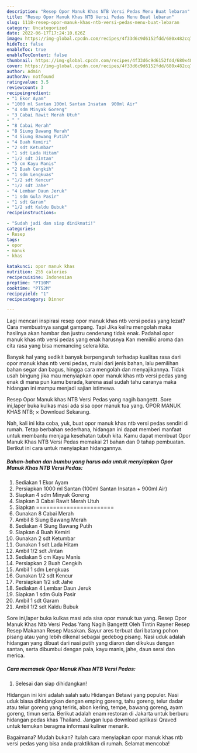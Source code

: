 ```yaml
---
description: "Resep Opor Manuk Khas NTB Versi Pedas Menu Buat lebaran"
title: "Resep Opor Manuk Khas NTB Versi Pedas Menu Buat lebaran"
slug: 1118-resep-opor-manuk-khas-ntb-versi-pedas-menu-buat-lebaran
category: Uncategorized
date: 2022-06-17T17:24:10.626Z
image: https://img-global.cpcdn.com/recipes/4f33d6c9d6152fdd/680x482cq70/opor-manuk-khas-ntb-versi-pedas-foto-resep-utama.jpg
hideToc: false
enableToc: true
enableTocContent: false
thumbnail: https://img-global.cpcdn.com/recipes/4f33d6c9d6152fdd/680x482cq70/opor-manuk-khas-ntb-versi-pedas-foto-resep-utama.jpg
cover: https://img-global.cpcdn.com/recipes/4f33d6c9d6152fdd/680x482cq70/opor-manuk-khas-ntb-versi-pedas-foto-resep-utama.jpg
author: Admin
authorAv: notfound
ratingvalue: 3.5
reviewcount: 3
recipeingredient:
- "1 Ekor Ayam"
- "1000 ml Santan 100ml Santan Insatan  900ml Air"
- "4 sdm Minyak Goreng"
- "3 Cabai Rawit Merah Utuh"
- " "
- "8 Cabai Merah"
- "8 Siung Bawang Merah"
- "4 Siung Bawang Putih"
- "4 Buah Kemiri"
- "2 sdt Ketumbar"
- "1 sdt Lada Hitam"
- "1/2 sdt Jintan"
- "5 cm Kayu Manis"
- "2 Buah Cengkih"
- "1 sdm Lengkuas"
- "1/2 sdt Kencur"
- "1/2 sdt Jahe"
- "4 Lembar Daun Jeruk"
- "1 sdm Gula Pasir"
- "1 sdt Garam"
- "1/2 sdt Kaldu Bubuk"
recipeinstructions:

- "Sudah jadi dan siap dinikmati!"
categories:
- Resep
tags:
- opor
- manuk
- khas

katakunci: opor manuk khas 
nutrition: 255 calories
recipecuisine: Indonesian
preptime: "PT10M"
cooktime: "PT52M"
recipeyield: "1"
recipecategory: Dinner

---
```



Lagi mencari inspirasi resep opor manuk khas ntb versi pedas yang lezat? Cara membuatnya sangat gampang. Tapi Jika keliru mengolah maka hasilnya akan hambar dan justru cenderung tidak enak. Padahal opor manuk khas ntb versi pedas yang enak harusnya Kan memiliki aroma dan cita rasa yang bisa memancing selera kita.


Banyak hal yang sedikit banyak berpengaruh terhadap kualitas rasa dari opor manuk khas ntb versi pedas, mulai dari jenis bahan, lalu pemilihan bahan segar dan bagus, hingga cara mengolah dan menyajikannya. Tidak usah bingung jika mau menyiapkan opor manuk khas ntb versi pedas yang enak di mana pun kamu berada, karena asal sudah tahu caranya maka hidangan ini mampu menjadi sajian istimewa.

Resep Opor Manuk khas NTB Versi Pedas yang nagih bangettt. Sore ini,laper buka kulkas masi ada sisa opor manuk tua yang. OPOR MANUK KHAS NTB; × Download Sekarang.


Nah, kali ini kita coba, yuk, buat opor manuk khas ntb versi pedas sendiri di rumah. Tetap berbahan sederhana, hidangan ini dapat memberi manfaat untuk membantu menjaga kesehatan tubuh kita. Kamu dapat membuat Opor Manuk Khas NTB Versi Pedas memakai 21 bahan dan 0 tahap pembuatan. Berikut ini cara untuk menyiapkan hidangannya.

<!--inarticleads1-->

##### Bahan-bahan dan bumbu yang harus ada untuk menyiapkan Opor Manuk Khas NTB Versi Pedas:

1. Sediakan 1 Ekor Ayam
1. Persiapkan 1000 ml Santan (100ml Santan Insatan + 900ml Air)
1. Siapkan 4 sdm Minyak Goreng
1. Siapkan 3 Cabai Rawit Merah Utuh
1. Siapkan  =======================
1. Gunakan 8 Cabai Merah
1. Ambil 8 Siung Bawang Merah
1. Sediakan 4 Siung Bawang Putih
1. Siapkan 4 Buah Kemiri
1. Gunakan 2 sdt Ketumbar
1. Gunakan 1 sdt Lada Hitam
1. Ambil 1/2 sdt Jintan
1. Sediakan 5 cm Kayu Manis
1. Persiapkan 2 Buah Cengkih
1. Ambil 1 sdm Lengkuas
1. Gunakan 1/2 sdt Kencur
1. Persiapkan 1/2 sdt Jahe
1. Sediakan 4 Lembar Daun Jeruk
1. Siapkan 1 sdm Gula Pasir
1. Ambil 1 sdt Garam
1. Ambil 1/2 sdt Kaldu Bubuk


Sore ini,laper buka kulkas masi ada sisa opor manuk tua yang. Resep Opor Manuk Khas Ntb Versi Pedas Yang Nagih Bangettt Oleh Tintin Rayner Resep Resep Makanan Resep Masakan. Sayur ares terbuat dari batang pohon pisang atau yang lebih dikenal sebagai gedebog pisang. Nasi uduk adalah hidangan yang dibuat dari nasi putih yang diaron dan dikukus dengan santan, serta dibumbui dengan pala, kayu manis, jahe, daun serai dan merica. 

<!--inarticleads2-->

##### Cara memasak Opor Manuk Khas NTB Versi Pedas:


1. Selesai dan siap dihidangkan!

Hidangan ini kini adalah salah satu Hidangan Betawi yang populer. Nasi uduk biasa dihidangkan dengan emping goreng, tahu goreng, telur dadar atau telur goreng yang teriris, abon kering, tempe, bawang goreng, ayam goreng, timun serta. Berikut adalah enam restoran di Jakarta untuk berburu hidangan pedas khas Thailand. Jangan lupa download aplikasi Qraved untuk temukan beragma informasi kuliner menarik. 

Bagaimana? Mudah bukan? Itulah cara menyiapkan opor manuk khas ntb versi pedas yang bisa anda praktikkan di rumah. Selamat mencoba!
